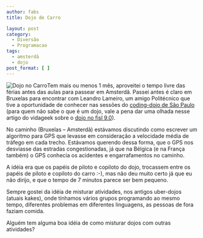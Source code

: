 ```yaml
---
author: fabs
title: Dojo de Carro

layout: post
category:
  - Diversão
  - Programacao
tags:
  - amsterdã
  - dojo
post_format: [ ]
---
```

![Dojo no Carro][1]Tem mais ou menos 1 mês, aproveitei o tempo livre das férias antes das aulas para passear em Amsterdã. Passei antes é claro em Bruxelas para encontrar com Leandro Lameiro, um amigo Politécnico que tive a oportunidade de conhecer nas sessões do [coding-dojo de São Paulo ][2] (para quem não sabe o que é um dojo, vale a pena dar uma olhada nesse artigo do vidageek sobre o [dojo no fisl 9.0][3]).

No caminho (Bruxelas – Amsterdã) estávamos discutindo como escrever um algoritmo para GPS que levasse em consideração a velocidade média de tráfego em cada trecho. Estávamos querendo dessa forma, que o GPS nos desviasse das estradas congestionadas, já que na Bélgica (e na França também) o GPS conhecia os acidentes e engarrafamentos no caminho.

A idéia era que os papéis de piloto e copiloto do dojo, trocassem entre os papéis de piloto e copiloto do carro :-), mas não deu muito certo já que eu não dirijo, e que o tempo de 7 minutos parece ser bem pequeno.

Sempre gostei da idéia de misturar atividades, nos antigos uber-dojos (atuais kakes), onde tínhamos vários grupos programando ao mesmo tempo, diferentes problemas em diferentes linguagens, as pessoas de fora faziam comida.

Alguém tem alguma boa idéia de como misturar dojos com outras atividades? 














 [1]: http://vidageek.net/wp-content/uploads/2009/10/lameiro-fabs-300x225.jpg "Dojo no Carro"
 [2]: http://groups.google.com/group/dojo_sp/?pli=1
 [3]: http://vidageek.net/2008/04/19/fisl-90-coding-dojo/





